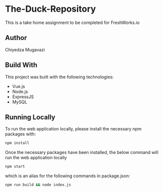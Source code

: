 # The-Duck-Repository
This is a take home assignment to be completed for FreshWorks.io

## Author
Chiyedza Mugavazi

## Build With
This project was built with the following technologies:
- Vue.js
- Node.js
- ExpressJS
- MySQL

## Running Locally
To run the web application locally, please install the necessary npm packages with:
```bash
npm install
```

Once the necessary packages have been installed, the below command will run the web application locally
```bash
npm start
```
which is an alias for the following commands in package.json:
```bash
npm run build && node index.js
``` 